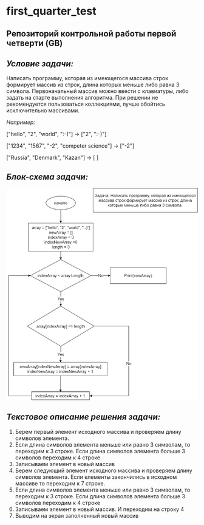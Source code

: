 # first_quarter_test
## Репозиторий контрольной работы первой четверти (GB)

## _Условие задачи:_ ##
Написать программу, которая из имеющегося массива строк формирует массив из строк, длина которых меньше либо равна 3 символа. Первоначальный массив можно ввести с клавиатуры, либо задать на старте выполнения алгоритма. При решении не рекомендуется пользоваться коллекциями, лучше обойтись исключительно массивами.

*Например:*

["hello", "2", "world", ":-)"] -> ["2", ":-)"]

["1234", "1567", "-2", "competer science"] -> ["-2"]

["Russia", "Denmark", "Kazan"] -> [ ]

## _Блок-схема задачи:_ ##
![Блок-схема задачи](Блок-схема.png)

## _Текстовое описание решения задачи:_ ##
1. Берем первый элемент исходного массива и проверяем длину символов элемента. 
2. Если длина символов элемента меньше или равно 3 символам, то переходим к 3 строке. Если длина символов элемента больше 3 символов переходим к 4 строке
3. Записываем элемент в новый массив
4. Берем следующий элемент исходного массива и проверяем длину символов элемента. Если елементы закончились в исходном массиве то переходим к 7 строке.
5. Если длина символов элемента меньше или равно 3 символам, то переходим к 3 строке. Если длина символов элемента больше 3 символов переходим к 4 строке
6. Записываем элемент в новый массив. И переходим на строку 4
7. Выводим на экран заполненный новый массив